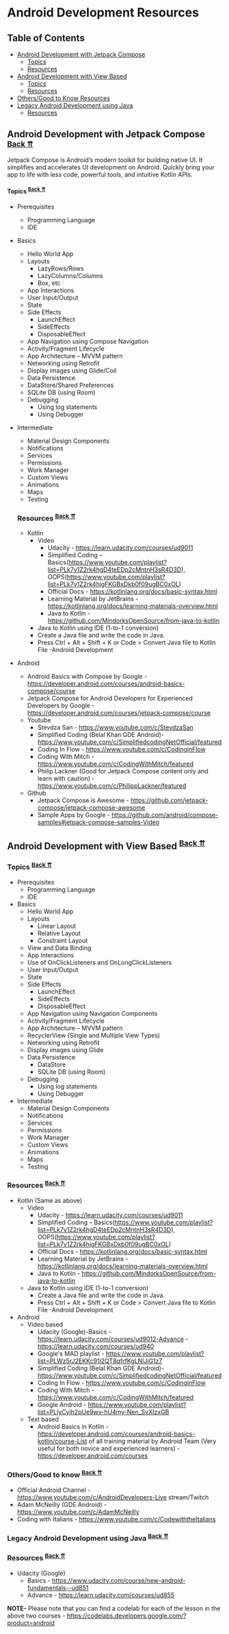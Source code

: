 # Android Development Resources


## <a name="table-of-contents"></a>Table of Contents

- [Android Development with Jetpack Compose](#android-development-with-jetpack-compose)
  -  [Topics](#android-development-with-jetpack-compose-topics)
  -  [Resources](#android-development-with-jetpack-compose-resources)
- [Android Development with View Based](#android-development-with-view-based)
  -  [Topics](#android-development-with-view-based-topics)
  -  [Resources](#android-development-with-view-based-resources)
- [Others/Good to Know Resources](#others-good-to-know)
- [Legacy Android Development using Java](#android-development-using-java)
  -  [Resources](#legacy-android-development-using-java)

## <a name="android-development-with-jetpack-compose"></a>Android Development with Jetpack Compose <sup>[Back ⇈](#table-of-contents)</sup>

Jetpack Compose is Android’s modern toolkit for building native UI. It simplifies and accelerates UI development on Android. Quickly bring your app to life with less code, powerful tools, and intuitive Kotlin APIs.

#### <a name="android-development-with-jetpack-compose-topics"></a>Topics <sup>[Back ⇈](#table-of-contents)</sup>
- Prerequisites
  - Programming Language
  -	IDE
-	Basics
    -	Hello World App
    -	Layouts
        -	LazyRows/Rows
        -	LazyColumns/Columns
        -	Box, etc
    -	App Interactions
    -	User Input/Output
    - State
    - Side Effects
      - LaunchEffect
      - SideEffects
      - DisposableEffect
    -	App Navigation using Compose Navigation
    -	Activity/Fragment Lifecycle
    -	App Architecture – MVVM pattern
    -	Networking using Retrofit
    -	Display images using Glide/Coil
    -	Data Persistence 
      -	DataStore/Shared Preferences
      -	SQLite DB (using Room)
    - Debugging
      -	Using log statements
      - Using Debugger
- Intermediate
  -	Material Design Components
  -	Notifications
  -	Services
  -	Permissions
  -	Work Manager
  -	Custom Views
  -	Animations
  -	Maps
  -	Testing
  
  ### <a name="android-development-with-jetpack-compose-resources"></a>Resources <sup>[Back ⇈](#table-of-contents)</sup>
  - Kotlin
    -	Video
        -	Udacity - https://learn.udacity.com/courses/ud9011
        -	Simplified Coding – Basics(https://www.youtube.com/playlist?list=PLk7v1Z2rk4hgD4teEDp2cMntnH3sR4D3D), OOPS(https://www.youtube.com/playlist?list=PLk7v1Z2rk4hjgFKGBxDkb0f09ugBC0xOL)
        -	Official Docs - https://kotlinlang.org/docs/basic-syntax.html
        -	Learning Material by JetBrains - https://kotlinlang.org/docs/learning-materials-overview.html
        -	Java to Kotlin - https://github.com/MindorksOpenSource/from-java-to-kotlin
    -	Java to Kotlin using IDE (1-to-1 conversion)
      -	Create a Java file and write the code in Java.
      -	Press Ctrl + Alt + Shift + K or Code > Convert Java file to Kotlin File -Android Development
- Android
  - Android Basics with Compose by Google - https://developer.android.com/courses/android-basics-compose/course
  - Jetpack Compose for Android Developers for Experienced Developers by Google - https://developer.android.com/courses/jetpack-compose/course
  - Youtube
    - Stevdza San - https://www.youtube.com/c/StevdzaSan
    -	Simplified Coding (Belal Khan GDE Android)- https://www.youtube.com/c/SimplifiedcodingNetOfficial/featured
    -	Coding In Flow - https://www.youtube.com/c/CodinginFlow
    -	Coding With Mitch - https://www.youtube.com/c/CodingWithMitch/featured
    -	Philip Lackner (Good for Jetpack Compose content only and learn with caution) - https://www.youtube.com/c/PhilippLackner/featured
  - Github
    - Jetpack Compose is Awesome - https://github.com/jetpack-compose/jetpack-compose-awesome
    - Sample Apps by Google - https://github.com/android/compose-samples#jetpack-compose-samples-Video
  
## <a name="android-development-with-view-based"></a>Android Development with View Based <sup>[Back ⇈](#table-of-contents)</sup>

### <a name="android-development-with-view-based-topics"></a>Topics <sup>[Back ⇈](#table-of-contents)</sup>
- Prerequisites
  - Programming Language
  -	IDE
-	Basics
    -	Hello World App
    -	Layouts
        -	Linear Layout
        -	Relative Layout
        -	Constraint Layout
    -	View and Data Binding
    -	App Interactions
      -	Use of OnClickListeners and OnLongClickListeners
    -	User Input/Output
    - State
    - Side Effects
      - LaunchEffect
      - SideEffects
      - DisposableEffect
    -	App Navigation using Navigation Components
    -	Activity/Fragment Lifecycle
    -	App Architecture – MVVM pattern
    -	RecyclerView (Single and Multiple View Types)
    -	Networking using Retrofit
    -	Display images using Glide
      -	Data Persistence 
        -	DataStore
        -	SQLite DB (using Room)
    - Debugging
      -	Using log statements
      - Using Debugger
- Intermediate
  -	Material Design Components
  -	Notifications
  -	Services
  -	Permissions
  -	Work Manager
  -	Custom Views
  -	Animations
  -	Maps
  -	Testing

### <a name="android-development-with-view-based-resources"></a>Resources <sup>[Back ⇈](#table-of-contents)</sup>

- Kotlin (Same as above)
  -	Video
      -	Udacity - https://learn.udacity.com/courses/ud9011
      -	Simplified Coding – Basics(https://www.youtube.com/playlist?list=PLk7v1Z2rk4hgD4teEDp2cMntnH3sR4D3D), OOPS(https://www.youtube.com/playlist?list=PLk7v1Z2rk4hjgFKGBxDkb0f09ugBC0xOL)
      -	Official Docs - https://kotlinlang.org/docs/basic-syntax.html
      -	Learning Material by JetBrains - https://kotlinlang.org/docs/learning-materials-overview.html
      -	Java to Kotlin - https://github.com/MindorksOpenSource/from-java-to-kotlin
  -	Java to Kotlin using IDE (1-to-1 conversion)
    -	Create a Java file and write the code in Java.
    -	Press Ctrl + Alt + Shift + K or Code > Convert Java file to Kotlin File -Android Development
- Android
  -	Video based
    -	Udacity (Google)-Basics - https://learn.udacity.com/courses/ud9012-Advance - https://learn.udacity.com/courses/ud940
    - Google's MAD playlist - https://www.youtube.com/playlist?list=PLWz5rJ2EKKc91i2QT8qfrfKgLNlJiG1z7
    -	Simplified Coding (Belal Khan GDE Android)- https://www.youtube.com/c/SimplifiedcodingNetOfficial/featured
    -	Coding In Flow - https://www.youtube.com/c/CodinginFlow
    -	Coding With Mitch - https://www.youtube.com/c/CodingWithMitch/featured
    -	Google Android - https://www.youtube.com/playlist?list=PLlyCyjh2pUe9wv-hU4my-Nen_SvXIzxGB
  -	Text based
    -	Android Basics in Kotlin - https://developer.android.com/courses/android-basics-kotlin/course-List of all training material by Android Team (Very useful for both novice and experienced learners) - https://developer.android.com/courses

### <a name="others-good-to-know"></a>Others/Good to know <sup>[Back ⇈](#table-of-contents)</sup>
- Official Android Channel - https://www.youtube.com/c/AndroidDevelopers-Live stream/Twitch
-	Adam McNeilly (GDE Android) - https://www.youtube.com/c/AdamMcNeilly
-	Coding with Italians - https://www.youtube.com/c/CodewiththeItalians

### <a name="android-development-using-java"></a>Legacy Android Development using Java <sup>[Back ⇈](#table-of-contents)</sup>
### <a name="legacy-android-development-using-java"></a>Resources <sup>[Back ⇈](#table-of-contents)</sup>
- Udacity (Google)
  -	Basics - https://www.udacity.com/course/new-android-fundamentals--ud851
  -	Advance - https://learn.udacity.com/courses/ud855

**NOTE-** Please note that you can find a codelab for each of the lesson in the above two courses - https://codelabs.developers.google.com/?product=android 
